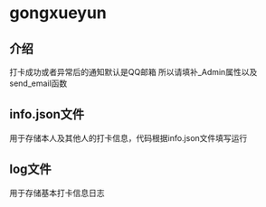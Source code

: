 # gongxueyun

## 介绍
打卡成功或者异常后的通知默认是QQ邮箱
所以请填补_Admin属性以及send_email函数
## info.json文件
用于存储本人及其他人的打卡信息，代码根据info.json文件填写运行
## log文件
用于存储基本打卡信息日志